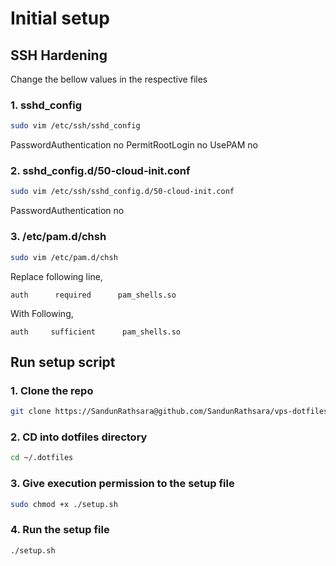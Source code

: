 # Initial setup

## SSH Hardening
Change the bellow values in the respective files

### 1. sshd_config
```sh
sudo vim /etc/ssh/sshd_config
```
PasswordAuthentication no
PermitRootLogin no
UsePAM no

### 2. sshd_config.d/50-cloud-init.conf
```sh
sudo vim /etc/ssh/sshd_config.d/50-cloud-init.conf
```
PasswordAuthentication no

### 3. /etc/pam.d/chsh
```sh
sudo vim /etc/pam.d/chsh
```
Replace following line,
```
auth      required      pam_shells.so
```
With Following,
```
auth     sufficient      pam_shells.so
```

## Run setup script

### 1. Clone the repo
```sh
git clone https://SandunRathsara@github.com/SandunRathsara/vps-dotfiles.git ~/.dotfiles
```

### 2. CD into dotfiles directory
```sh
cd ~/.dotfiles
```
### 3. Give execution permission to the setup file
```sh
sudo chmod +x ./setup.sh
```
### 4. Run the setup file
```sh
./setup.sh
```
